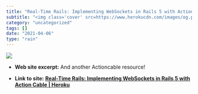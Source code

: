 ```yaml
---
title: "Real-Time Rails: Implementing WebSockets in Rails 5 with Action Cable | Heroku"
subtitle: "<img class='cover' src=https://www.herokucdn.com/images/og.png>"
category: "uncategorized"
tags: []
date: "2021-04-06"
type: "rain"
---
```

<img class="cover" src=https://www.herokucdn.com/images/og.png>



* **Web site excerpt:** And another Actioncable resource!

* **Link to site:** **[Real-Time Rails: Implementing WebSockets in Rails 5 with Action Cable | Heroku](https://blog.heroku.com/real_time_rails_implementing_websockets_in_rails_5_with_action_cable)**